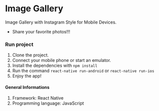 # Image Gallery
Image Gallery with Instagram Style for Mobile Devices.
* Share your favorite photos!!!

### Run project
1. Clone the project.
2. Connect your mobile phone or start an emulator.
3. Install the dependencies with `npm install`
4. Run the command `react-native run-android` or `react-native run-ios`
4. Enjoy the app!

#### General Informations
1. Framework: React Native
2. Programming language: JavaScript
